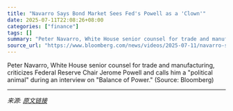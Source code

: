 ```yaml
---
title: "Navarro Says Bond Market Sees Fed's Powell as a 'Clown'"
date: 2025-07-11T22:08:26+08:00
categories: ["finance"]
tags: []
summary: "Peter Navarro, White House senior counsel for trade and manufacturing, criticizes Federal Reserve Chair Jerome Powell and calls him a \"political animal\" during an interview on \"Balance of Power.\" (Sou"
source_url: "https://www.bloomberg.com/news/videos/2025-07-11/navarro-says-bond-market-sees-fed-s-powell-as-a-clown-video"
---
```


Peter Navarro, White House senior counsel for trade and manufacturing, criticizes Federal Reserve Chair Jerome Powell and calls him a "political animal" during an interview on "Balance of Power." (Source: Bloomberg)

---

*来源: [原文链接](https://www.bloomberg.com/news/videos/2025-07-11/navarro-says-bond-market-sees-fed-s-powell-as-a-clown-video)*

